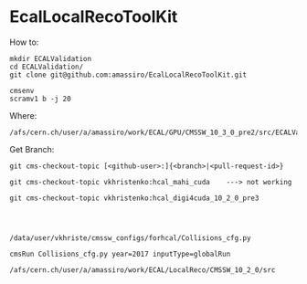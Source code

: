 # EcalLocalRecoToolKit



How to:

    mkdir ECALValidation
    cd ECALValidation/
    git clone git@github.com:amassiro/EcalLocalRecoToolKit.git
    
    cmsenv
    scramv1 b -j 20


    
    
Where:

    /afs/cern.ch/user/a/amassiro/work/ECAL/GPU/CMSSW_10_3_0_pre2/src/ECALValidation/EcalLocalRecoToolKit/
    
    
Get Branch:

    git cms-checkout-topic [<github-user>:]{<branch>|<pull-request-id>}
    
    git cms-checkout-topic vkhristenko:hcal_mahi_cuda    ---> not working
    
    git cms-checkout-topic vkhristenko:hcal_digi4cuda_10_2_0_pre3
    
    
    
    
    /data/user/vkhriste/cmssw_configs/forhcal/Collisions_cfg.py

    cmsRun Collisions_cfg.py year=2017 inputType=globalRun

    /afs/cern.ch/user/a/amassiro/work/ECAL/LocalReco/CMSSW_10_2_0/src



    
    